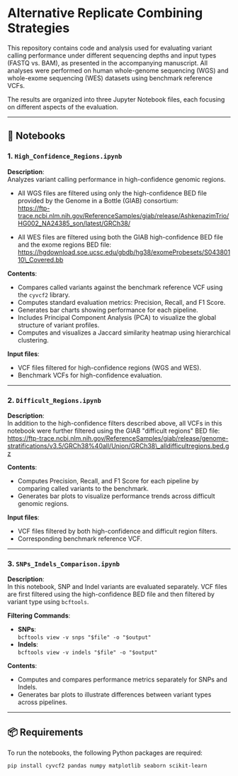 # Alternative Replicate Combining Strategies

This repository contains code and analysis used for evaluating variant calling performance under different sequencing depths and input types (FASTQ vs. BAM), as presented in the accompanying manuscript. All analyses were performed on human whole-genome sequencing (WGS) and whole-exome sequencing (WES) datasets using benchmark reference VCFs.

The results are organized into three Jupyter Notebook files, each focusing on different aspects of the evaluation.

---

## 📁 Notebooks

### 1. `High_Confidence_Regions.ipynb`

**Description**:  
Analyzes variant calling performance in high-confidence genomic regions.  

- All WGS files are filtered using only the high-confidence BED file provided by the Genome in a Bottle (GIAB) consortium:  
  https://ftp-trace.ncbi.nlm.nih.gov/ReferenceSamples/giab/release/AshkenazimTrio/HG002_NA24385_son/latest/GRCh38/

- All WES files are filtered using both the GIAB high-confidence BED file and the exome regions BED file:  
  https://hgdownload.soe.ucsc.edu/gbdb/hg38/exomeProbesets/S04380110\_Covered.bb

**Contents**:
- Compares called variants against the benchmark reference VCF using the `cyvcf2` library.
- Computes standard evaluation metrics: Precision, Recall, and F1 Score.
- Generates bar charts showing performance for each pipeline.
- Includes Principal Component Analysis (PCA) to visualize the global structure of variant profiles.
- Computes and visualizes a Jaccard similarity heatmap using hierarchical clustering.

**Input files**:
- VCF files filtered for high-confidence regions (WGS and WES).
- Benchmark VCFs for high-confidence evaluation.

---

### 2. `Difficult_Regions.ipynb`

**Description**:  
In addition to the high-confidence filters described above, all VCFs in this notebook were further filtered using the GIAB "difficult regions" BED file:  
https://ftp-trace.ncbi.nlm.nih.gov/ReferenceSamples/giab/release/genome-stratifications/v3.5/GRCh38%40all/Union/GRCh38\_alldifficultregions.bed.gz

**Contents**:
- Computes Precision, Recall, and F1 Score for each pipeline by comparing called variants to the benchmark.
- Generates bar plots to visualize performance trends across difficult genomic regions.

**Input files**:
- VCF files filtered by both high-confidence and difficult region filters.
- Corresponding benchmark reference VCF.

---

### 3. `SNPs_Indels_Comparison.ipynb`

**Description**:  
In this notebook, SNP and Indel variants are evaluated separately. VCF files are first filtered using the high-confidence BED file and then filtered by variant type using `bcftools`.

**Filtering Commands**:
- **SNPs**:  
  `bcftools view -v snps "$file" -o "$output"`
- **Indels**:  
  `bcftools view -v indels "$file" -o "$output"`

**Contents**:
- Computes and compares performance metrics separately for SNPs and Indels.
- Generates bar plots to illustrate differences between variant types across pipelines.

---

## 📦 Requirements

To run the notebooks, the following Python packages are required:

```bash
pip install cyvcf2 pandas numpy matplotlib seaborn scikit-learn
